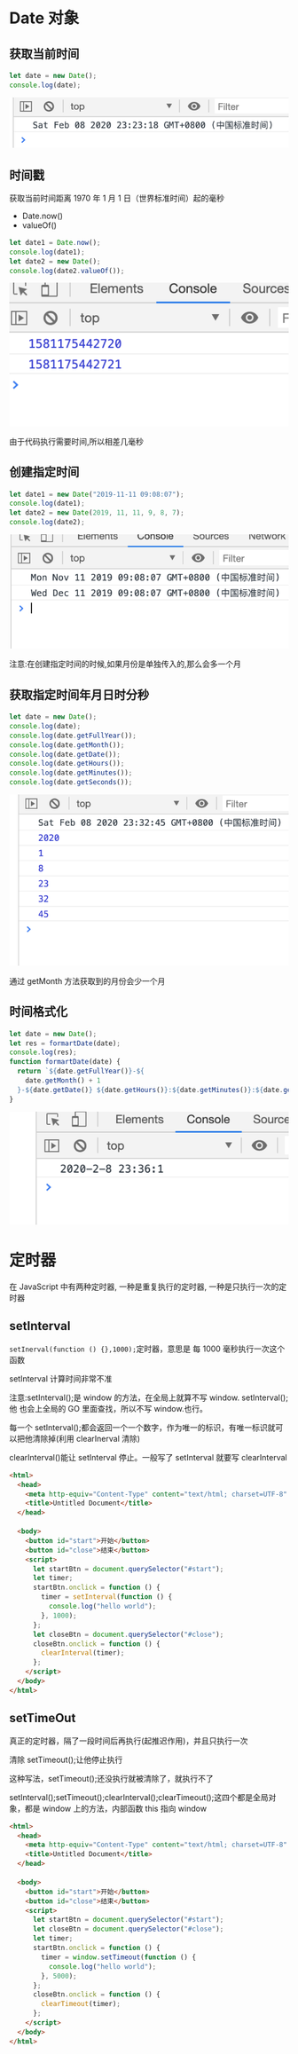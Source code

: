 # Date 对象

## 获取当前时间

```js
let date = new Date();
console.log(date);
```

![](assets/2020-02-08-23-23-50.png)

## 时间戳

获取当前时间距离 1970 年 1 月 1 日（世界标准时间）起的毫秒

- Date.now()
- valueOf()

```js
let date1 = Date.now();
console.log(date1);
let date2 = new Date();
console.log(date2.valueOf());
```

![](assets/2020-02-08-23-24-10.png)

由于代码执行需要时间,所以相差几毫秒

## 创建指定时间

```js
let date1 = new Date("2019-11-11 09:08:07");
console.log(date1);
let date2 = new Date(2019, 11, 11, 9, 8, 7);
console.log(date2);
```

![](assets/2020-02-08-23-30-03.png)

注意:在创建指定时间的时候,如果月份是单独传入的,那么会多一个月

## 获取指定时间年月日时分秒

```js
let date = new Date();
console.log(date);
console.log(date.getFullYear());
console.log(date.getMonth());
console.log(date.getDate());
console.log(date.getHours());
console.log(date.getMinutes());
console.log(date.getSeconds());
```

![](assets/2020-02-08-23-32-53.png)

通过 getMonth 方法获取到的月份会少一个月

## 时间格式化

```js
let date = new Date();
let res = formartDate(date);
console.log(res);
function formartDate(date) {
  return `${date.getFullYear()}-${
    date.getMonth() + 1
  }-${date.getDate()} ${date.getHours()}:${date.getMinutes()}:${date.getSeconds()}`;
}
```

![](assets/2020-02-08-23-36-09.png)

# 定时器

在 JavaScript 中有两种定时器, 一种是重复执行的定时器, 一种是只执行一次的定时器

## setInterval

`setInerval(function () {},1000);`定时器，意思是 每 1000 毫秒执行一次这个函数

setInterval 计算时间非常不准

注意:setInterval();是 window 的方法，在全局上就算不写 window. setInterval();他 也会上全局的 GO 里面查找，所以不写 window.也行。

每一个 setInterval();都会返回一个一个数字，作为唯一的标识，有唯一标识就可以把他清除掉(利用 clearInerval 清除)

clearInterval()能让 setInterval 停止。一般写了 setInterval 就要写 clearInterval

```html
<html>
  <head>
    <meta http-equiv="Content-Type" content="text/html; charset=UTF-8" />
    <title>Untitled Document</title>
  </head>

  <body>
    <button id="start">开始</button>
    <button id="close">结束</button>
    <script>
      let startBtn = document.querySelector("#start");
      let timer;
      startBtn.onclick = function () {
        timer = setInterval(function () {
          console.log("hello world");
        }, 1000);
      };
      let closeBtn = document.querySelector("#close");
      closeBtn.onclick = function () {
        clearInterval(timer);
      };
    </script>
  </body>
</html>
```

## setTimeOut

真正的定时器，隔了一段时间后再执行(起推迟作用)，并且只执行一次

清除 setTimeout();让他停止执行

这种写法，setTimeout();还没执行就被清除了，就执行不了

setInterval();setTimeout();clearInterval();clearTimeout();这四个都是全局对象，都是 window 上的方法，内部函数 this 指向 window

```html
<html>
  <head>
    <meta http-equiv="Content-Type" content="text/html; charset=UTF-8" />
    <title>Untitled Document</title>
  </head>

  <body>
    <button id="start">开始</button>
    <button id="close">结束</button>
    <script>
      let startBtn = document.querySelector("#start");
      let closeBtn = document.querySelector("#close");
      let timer;
      startBtn.onclick = function () {
        timer = window.setTimeout(function () {
          console.log("hello world");
        }, 5000);
      };
      closeBtn.onclick = function () {
        clearTimeout(timer);
      };
    </script>
  </body>
</html>
```
